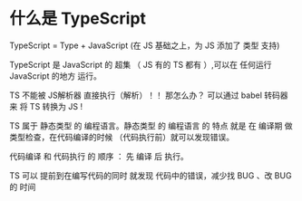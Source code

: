 # 什么是 TypeScript

TypeScript  =  Type + JavaScript    (在 JS 基础之上，为 JS 添加了 类型 支持)

TypeScript  是  JavaScript 的 超集 （ JS 有的 TS 都有 ）,可以在 任何运行JavaScript 的地方 运行。

TS 不能被 JS解析器 直接执行（解析）！！  那怎么办？  可以通过 babel 转码器 来 将  TS  转换为  JS  !

TS 属于 静态类型 的 编程语言。静态类型 的 编程语言 的 特点 就是 在 编译期 做类型检查，在代码编译的时候 （代码执行前）就可以发现错误。

代码编译 和  代码执行 的 顺序 ： 先 编译  后 执行。    

TS 可以 提前到在编写代码的同时 就发现 代码中的错误，减少找 BUG 、改  BUG的 时间
